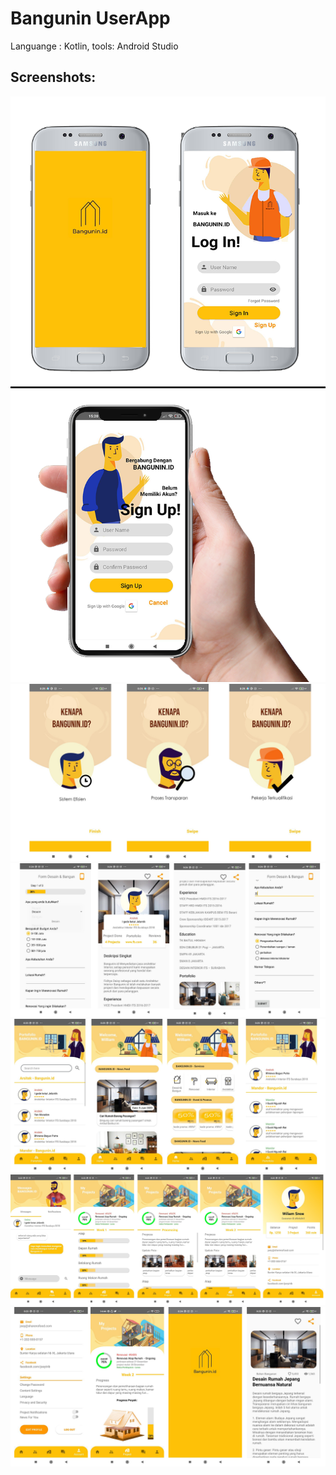 # Bangunin UserApp

Languange : Kotlin, tools: Android Studio


## Screenshots:
![](/screenshot/image7.png)
![](/screenshot/image6.png)
![](/screenshot/image1.png) 
![](/screenshot/image2.png)
![](/screenshot/image3.png) 
![](/screenshot/image4.png)
![](/screenshot/image5.png)
